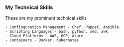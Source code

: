### My Technical Skills

These are my prominent technical skills

    - Confioguration Management - Chef, Puppet, Ansible
    - Scripting Languages - bash, python, sed, awk
    - Cloud Platforms - AWS, GCP, Azure
    - Containers - Docker, Kubernetes


